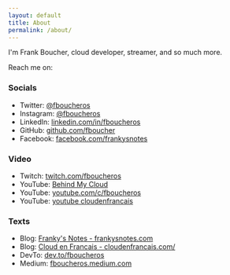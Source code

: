 ```yaml
---
layout: default
title: About
permalink: /about/
---
```


I'm Frank Boucher, cloud developer, streamer, and so much more. 

Reach me on:

### Socials

- Twitter: [@fboucheros](https://twitter.com/fboucheros)
- Instagram: [@fboucheros](https://www.instagram.com/fboucheros/)
- LinkedIn: [linkedin.com/in/fboucheros](linkedin.com/in/fboucheros)
- GitHub: [github.com/fboucher](https://github.com/FBoucher)
- Facebook: [facebook.com/frankysnotes](facebook.com/frankysnotes)

### Video
- Twitch: [twitch.com/fboucheros](https://www.twitch.tv/fboucheros)
- YouTube: [Behind My Cloud](https://www.youtube.com/channel/UCzX9-dTqz-kG5q1-uys_NGw)
- YouTube: [youtube.com/c/fboucheros](youtube.com/c/fboucheros)
- YouTube: [youtube cloudenfrancais](youtube.com/c/cloudenfrancais)

### Texts
- Blog: [Franky's Notes - frankysnotes.com](http://www.frankysnotes.com/)
- Blog: [Cloud en Francais - cloudenfrancais.com/](https://www.cloudenfrancais.com/)
- DevTo: [dev.to/fboucheros](https://dev.to/fboucheros)
- Medium: [fboucheros.medium.com](https://fboucheros.medium.com/)

